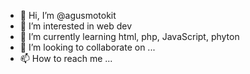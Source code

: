 - 👋 Hi, I’m @agusmotokit
- 👀 I’m interested in web dev
- 🌱 I’m currently learning html, php, JavaScript, phyton
- 💞️ I’m looking to collaborate on ...
- 📫 How to reach me ...

<!---
agusmotokit/agusmotokit is a ✨ special ✨ repository because its `README.md` (this file) appears on your GitHub profile.
You can click the Preview link to take a look at your changes.
--->
